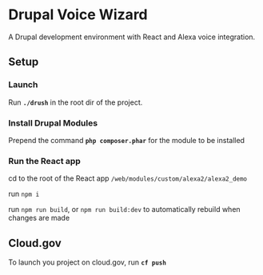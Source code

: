 # Drupal Voice Wizard

A Drupal development environment with React and Alexa voice integration.

## Setup

### Launch

Run **`./drush`** in the root dir of the project.

### Install Drupal Modules

Prepend the command **`php composer.phar`** for the module to be installed

### Run the React app

cd to the root of the React app `/web/modules/custom/alexa2/alexa2_demo`

run `npm i`

run `npm run build`, or `npm run build:dev` to automatically rebuild when changes are made

## Cloud.gov

To launch you project on cloud.gov, run **`cf push`**
